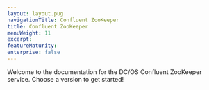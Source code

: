 ```yaml
---
layout: layout.pug
navigationTitle: Confluent ZooKeeper
title: Confluent ZooKeeper
menuWeight: 11
excerpt:
featureMaturity:
enterprise: false
---
```


Welcome to the documentation for the DC/OS Confluent ZooKeeper service. Choose a version to get started!
